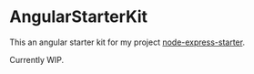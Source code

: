 # AngularStarterKit

This an angular starter kit for my project [node-express-starter](https://github.com/prymag/node-express-starter).

Currently WIP.


